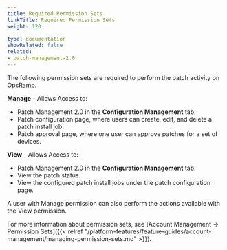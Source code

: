 ```yaml
---
title: Required Permission Sets
linkTitle: Required Permission Sets
weight: 120

type: documentation
showRelated: false
related:
- patch-management-2.0
---
```


The following permission sets are required to perform the patch activity on OpsRamp.

**Manage** - Allows Access to:
- Patch Management 2.0 in the **Configuration Management** tab.
- Patch configuration page, where users can create, edit, and delete a patch install job.
- Patch approval page, where one user can approve patches for a set of devices.

**View** - Allows Access to:
- Patch Management 2.0 in the **Configuration Management** tab.
- View the patch status.
- View the configured patch install jobs under the patch configuration page.

A user with Manage permission can also perform the actions available with the View permission.

For more information about permission sets, see [Account Management → Permission Sets]({{< relref "/platform-features/feature-guides/account-management/managing-permission-sets.md" >}}).
